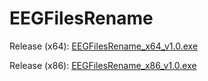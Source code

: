 # EEGFilesRename
 
Release (x64): [EEGFilesRename_x64_v1.0.exe](https://github.com/MaxibX/EEGFilesRename/releases/download/v1.0/EEGFilesRename_x64_v1.0.exe)

Release (x86): [EEGFilesRename_x86_v1.0.exe](https://github.com/MaxibX/EEGFilesRename/releases/download/v1.0/EEGFilesRename_x86_v1.0.exe)
